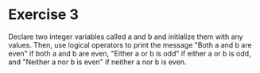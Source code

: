 # Exercise 3

Declare two integer variables called a and b and initialize them with any values. Then, use logical operators to print the message "Both a and b are even" if both a and b are even, "Either a or b is odd" if either a or b is odd, and "Neither a nor b is even" if neither a nor b is even.
